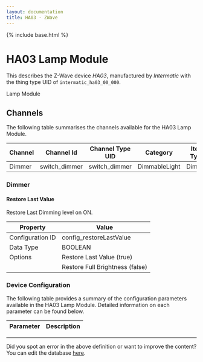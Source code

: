 ```yaml
---
layout: documentation
title: HA03 - ZWave
---
```


{% include base.html %}

# HA03 Lamp Module

This describes the Z-Wave device *HA03*, manufactured by *Intermatic* with the thing type UID of ```intermatic_ha03_00_000```. 

Lamp Module


## Channels
The following table summarises the channels available for the HA03 Lamp Module.

| Channel | Channel Id | Channel Type UID | Category | Item Type |
|---------|------------|------------------|----------|-----------|
| Dimmer | switch_dimmer | switch_dimmer | DimmableLight | Dimmer |


### Dimmer

#### Restore Last Value

Restore Last Dimming level on ON.


| Property         | Value    |
|------------------|----------|
| Configuration ID | config_restoreLastValue |
| Data Type        | BOOLEAN || Default Value | true |
| Options | Restore Last Value (true) |
|  | Restore Full Brightness (false) |


### Device Configuration
The following table provides a summary of the configuration parameters available in the HA03 Lamp Module.
Detailed information on each parameter can be found below.

| Parameter   | Description |
|-------------|-------------|


---

Did you spot an error in the above definition or want to improve the content?
You can edit the database [here](http://www.cd-jackson.com/index.php/zwave/zwave-device-database/zwave-device-list/devicesummary/506).
